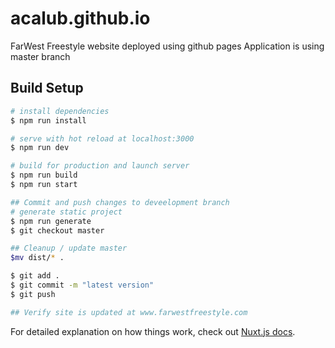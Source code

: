 # acalub.github.io

FarWest Freestyle website
deployed using github pages
Application is using master branch

## Build Setup

``` bash
# install dependencies
$ npm run install

# serve with hot reload at localhost:3000
$ npm run dev

# build for production and launch server
$ npm run build
$ npm run start

## Commit and push changes to deveelopment branch
# generate static project
$ npm run generate
$ git checkout master

## Cleanup / update master
$mv dist/* .

$ git add .
$ git commit -m "latest version"
$ git push

## Verify site is updated at www.farwestfreestyle.com
```

For detailed explanation on how things work, check out [Nuxt.js docs](https://nuxtjs.org).
